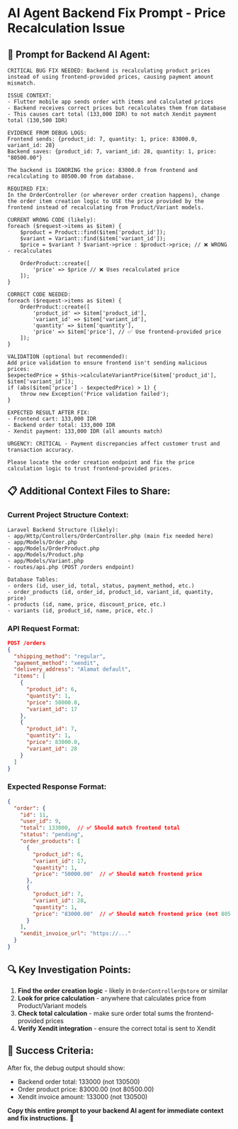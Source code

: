 # AI Agent Backend Fix Prompt - Price Recalculation Issue

## 🤖 **Prompt for Backend AI Agent:**

```
CRITICAL BUG FIX NEEDED: Backend is recalculating product prices instead of using frontend-provided prices, causing payment amount mismatch.

ISSUE CONTEXT:
- Flutter mobile app sends order with items and calculated prices
- Backend receives correct prices but recalculates them from database
- This causes cart total (133,000 IDR) to not match Xendit payment total (130,500 IDR)

EVIDENCE FROM DEBUG LOGS:
Frontend sends: {product_id: 7, quantity: 1, price: 83000.0, variant_id: 28}
Backend saves: {product_id: 7, variant_id: 28, quantity: 1, price: "80500.00"}

The backend is IGNORING the price: 83000.0 from frontend and recalculating to 80500.00 from database.

REQUIRED FIX:
In the OrderController (or wherever order creation happens), change the order item creation logic to USE the price provided by the frontend instead of recalculating from Product/Variant models.

CURRENT WRONG CODE (likely):
foreach ($request->items as $item) {
    $product = Product::find($item['product_id']);
    $variant = Variant::find($item['variant_id']);
    $price = $variant ? $variant->price : $product->price; // ❌ WRONG - recalculates
    
    OrderProduct::create([
        'price' => $price // ❌ Uses recalculated price
    ]);
}

CORRECT CODE NEEDED:
foreach ($request->items as $item) {
    OrderProduct::create([
        'product_id' => $item['product_id'],
        'variant_id' => $item['variant_id'],
        'quantity' => $item['quantity'],
        'price' => $item['price'], // ✅ Use frontend-provided price
    ]);
}

VALIDATION (optional but recommended):
Add price validation to ensure frontend isn't sending malicious prices:
$expectedPrice = $this->calculateVariantPrice($item['product_id'], $item['variant_id']);
if (abs($item['price'] - $expectedPrice) > 1) {
    throw new Exception('Price validation failed');
}

EXPECTED RESULT AFTER FIX:
- Frontend cart: 133,000 IDR
- Backend order total: 133,000 IDR  
- Xendit payment: 133,000 IDR (all amounts match)

URGENCY: CRITICAL - Payment discrepancies affect customer trust and transaction accuracy.

Please locate the order creation endpoint and fix the price calculation logic to trust frontend-provided prices.
```

## 📋 **Additional Context Files to Share:**

### Current Project Structure Context:
```
Laravel Backend Structure (likely):
- app/Http/Controllers/OrderController.php (main fix needed here)
- app/Models/Order.php
- app/Models/OrderProduct.php  
- app/Models/Product.php
- app/Models/Variant.php
- routes/api.php (POST /orders endpoint)

Database Tables:
- orders (id, user_id, total, status, payment_method, etc.)
- order_products (id, order_id, product_id, variant_id, quantity, price)
- products (id, name, price, discount_price, etc.)
- variants (id, product_id, name, price, etc.)
```

### API Request Format:
```json
POST /orders
{
  "shipping_method": "regular",
  "payment_method": "xendit",  
  "delivery_address": "Alamat default",
  "items": [
    {
      "product_id": 6,
      "quantity": 1,
      "price": 50000.0,
      "variant_id": 17
    },
    {
      "product_id": 7, 
      "quantity": 1,
      "price": 83000.0,
      "variant_id": 28
    }
  ]
}
```

### Expected Response Format:
```json
{
  "order": {
    "id": 11,
    "user_id": 9,
    "total": 133000,  // ✅ Should match frontend total
    "status": "pending",
    "order_products": [
      {
        "product_id": 6,
        "variant_id": 17, 
        "quantity": 1,
        "price": "50000.00"  // ✅ Should match frontend price
      },
      {
        "product_id": 7,
        "variant_id": 28,
        "quantity": 1, 
        "price": "83000.00"  // ✅ Should match frontend price (not 80500!)
      }
    ],
    "xendit_invoice_url": "https://..."
  }
}
```

## 🔍 **Key Investigation Points:**

1. **Find the order creation logic** - likely in `OrderController@store` or similar
2. **Look for price calculation** - anywhere that calculates price from Product/Variant models
3. **Check total calculation** - make sure order total sums the frontend-provided prices
4. **Verify Xendit integration** - ensure the correct total is sent to Xendit

## 🎯 **Success Criteria:**
After fix, the debug output should show:
- Backend order total: 133000 (not 130500)
- Order product price: 83000.00 (not 80500.00)  
- Xendit invoice amount: 133000 (not 130500)

**Copy this entire prompt to your backend AI agent for immediate context and fix instructions.** 🤖
